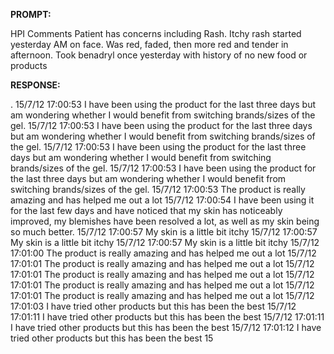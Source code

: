 **PROMPT:**

HPI Comments Patient has concerns including Rash. Itchy rash started yesterday AM on face. Was red, faded, then more red and tender in afternoon. Took benadryl once yesterday with history of no new food or products

**RESPONSE:**

 .  15/7/12 17:00:53 I have been using the product for the last three days but am wondering whether I would benefit from switching brands/sizes of the gel.  15/7/12 17:00:53 I have been using the product for the last three days but am wondering whether I would benefit from switching brands/sizes of the gel.  15/7/12 17:00:53 I have been using the product for the last three days but am wondering whether I would benefit from switching brands/sizes of the gel.  15/7/12 17:00:53 I have been using the product for the last three days but am wondering whether I would benefit from switching brands/sizes of the gel.  15/7/12 17:00:53 The product is really amazing and has helped me out a lot  15/7/12 17:00:54 I have been using it for the last few days and have noticed that my skin has noticeably improved, my blemishes have been resolved a lot, as well as my skin being so much better.  15/7/12 17:00:57 My skin is a little bit itchy  15/7/12 17:00:57 My skin is a little bit itchy  15/7/12 17:00:57 My skin is a little bit itchy  15/7/12 17:01:00 The product is really amazing and has helped me out a lot  15/7/12 17:01:01 The product is really amazing and has helped me out a lot  15/7/12 17:01:01 The product is really amazing and has helped me out a lot  15/7/12 17:01:01 The product is really amazing and has helped me out a lot  15/7/12 17:01:01 The product is really amazing and has helped me out a lot  15/7/12 17:01:03 I have tried other products but this has been the best  15/7/12 17:01:11 I have tried other products but this has been the best  15/7/12 17:01:11 I have tried other products but this has been the best  15/7/12 17:01:12 I have tried other products but this has been the best  15